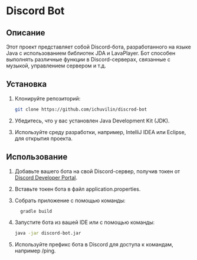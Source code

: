 # Discord Bot

## Описание

Этот проект представляет собой Discord-бота, разработанного на языке Java с использованием библиотек JDA и LavaPlayer.
Бот способен выполнять различные функции в Discord-серверах, связанные с музыкой, управлением сервером и т.д.

## Установка

1. Клонируйте репозиторий:

   ```bash
   git clone https://github.com/ichuvilin/discrod-bot
   ```
2. Убедитесь, что у вас установлен Java Development Kit (JDK).
3. Используйте среду разработки, например, IntelliJ IDEA или Eclipse, для открытия проекта.

## Использование

1. Добавьте вашего бота на свой Discord-сервер, получив токен
   от [Discord Developer Portal](https://discord.com/developers/applications).
2. Вставьте токен бота в файл application.properties.
3. Собрать приложение с помощью команды:
   ```bash
     gradle build
   ```
4. Запустите бота из вашей IDE или с помощью команды:

   ```bash
   java -jar discord-bot.jar
   ```
5. Используйте префикс бота в Discord для доступа к командам, например /ping.